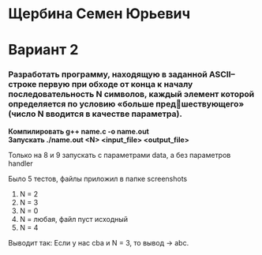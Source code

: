# Щербина Семен Юрьевич
# Вариант 2

### Разработать программу, находящую в заданной ASCII–строке первую при обходе от конца к началу последовательность N символов, каждый элемент которой определяется по условию «больше предшествующего» (число N вводится в качестве параметра).


**Компилировать g++ name.c -o name.out**                
**Запускать ./name.out \<N\> <input_file> <output_file>**


Только на 8 и 9 запускать с параметрами data, а без параметров handler

Было 5 тестов, файлы приложил в папке screenshots
1) N = 2
2) N = 3
3) N = 0
4) N = любая, файл пуст исходный
5) N = 4

Выводит так: Если у нас cba и N = 3, то вывод -> abc.
